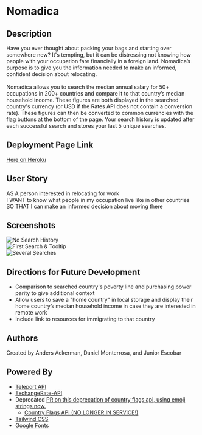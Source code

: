 # Nomadica

## Description
Have you ever thought about packing your bags and starting over somewhere new? It's tempting, but it can be distressing not knowing how people with your occupation fare financially in a foreign land. Nomadica’s purpose is to give you the information needed to make an informed, confident decision about relocating.</br></br>
Nomadica allows you to search the median annual salary for 50+ occupations in 200+ countries and compare it to that country’s median household income. These figures are both displayed in the searched country's currency (or USD if the Rates API does not contain a conversion rate). These figures can then be converted to common currencies with the flag buttons at the bottom of the page. Your search history is updated after each successful search and stores your last 5 unique searches.

## Deployment Page Link

<a href="https://nomadica-app.herokuapp.com" rel="noopener noreferrer" >Here on Heroku</a>

## User Story
AS A person interested in relocating for work</br>
I WANT to know what people in my occupation live like in other countries</br>
SO THAT I can make an informed decision about moving there

## Screenshots
![No Search History](https://user-images.githubusercontent.com/65088117/88120282-92fced80-cb90-11ea-8d25-8fd0c9a47443.png)</br>
![First Search & Tooltip](https://user-images.githubusercontent.com/65088117/88120468-f38c2a80-cb90-11ea-9135-fd077c819d09.png)</br>
![Several Searches](https://user-images.githubusercontent.com/65088117/88120712-95ac1280-cb91-11ea-8ad4-ea801a8c0ce6.png)

## Directions for Future Development
* Comparison to searched country's poverty line and purchasing power parity to give additional context
* Allow users to save a "home country" in local storage and display their home country’s median household income in case they are interested in remote work
* Include link to resources for immigrating to that country

## Authors
Created by Anders Ackerman, Daniel Monterrosa, and Junior Escobar

## Powered By
* <a href="https://developers.teleport.org/api/" rel="noopener noreferrer">Teleport API</a>
* <a href="https://www.exchangerate-api.com/" rel="noopener noreferrer">ExchangeRate-API</a> 
* Deprecated <a href="https://github.com/Dj-Viking/Nomadica/pull/55" rel="noopener noreferrer">PR on this deprecation of country flags api, using emoji strings now.</a>
  - <a href="https://www.countryflags.io/" rel="noopener noreferrer" >Country Flags API (NO LONGER IN SERVICE!)</a>
* <a href="https://tailwindcss.com" rel="noopener noreferrer">Tailwind CSS</a>
* <a href="https://fonts.google.com" rel="noopener noreferrer">Google Fonts</a>